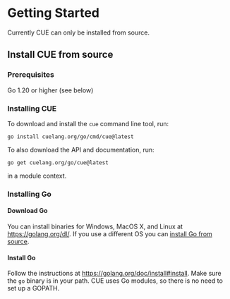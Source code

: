 # Getting Started

Currently CUE can only be installed from source.

## Install CUE from source

### Prerequisites

Go 1.20 or higher (see below)

### Installing CUE

To download and install the `cue` command line tool, run:

	go install cuelang.org/go/cmd/cue@latest

To also download the API and documentation, run:

	go get cuelang.org/go/cue@latest

in a module context.


### Installing Go

#### Download Go

You can install binaries for Windows, MacOS X, and Linux at https://golang.org/dl/. If you use a different OS you can
[install Go from source](https://golang.org/doc/install/source).

#### Install Go

Follow the instructions at https://golang.org/doc/install#install.
Make sure the `go` binary is in your path.
CUE uses Go modules, so there is no need to set up a GOPATH.
